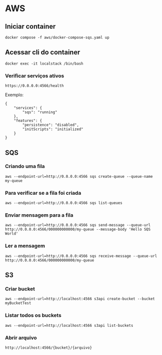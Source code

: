 # AWS

## Iniciar container

```
docker compose -f aws/docker-compose-sqs.yaml up
```

## Acessar cli do container

```
docker exec -it localstack /bin/bash
```

### Verificar serviços ativos
```
https://0.0.0.0:4566/health
```
Exemplo:
```
{
    "services": {
        "sqs": "running"
    },
    "features": {
        "persistence": "disabled",
        "initScripts": "initialized"
    }
}

```

## SQS

### Criando uma fila
```
aws --endpoint-url=http://0.0.0.0:4566 sqs create-queue --queue-name my-queue
```
### Para verificar se a fila foi criada
```
aws --endpoint-url=http://0.0.0.0:4566 sqs list-queues
```
### Enviar mensagem para a fila
```
aws --endpoint-url=http://0.0.0.0:4566 sqs send-message --queue-url http://0.0.0.0:4566/000000000000/my-queue --message-body 'Hello SQS World'
```
### Ler a mensagem
```
aws --endpoint-url=http://0.0.0.0:4566 sqs receive-message --queue-url http://0.0.0.0:4566/000000000000/my-queue
```

## S3

### Criar bucket

```
aws --endpoint-url=http://localhost:4566 s3api create-bucket --bucket myBucketTest
```

### Listar todos os buckets
```
aws --endpoint-url=http://localhost:4566 s3api list-buckets
```

### Abrir arquivo
```
http://localhost:4566/{bucket}/{arquivo}
```

